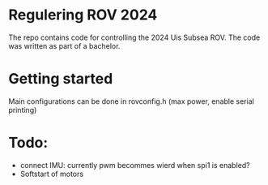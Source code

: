 # Regulering ROV 2024
The repo contains code for controlling the 2024 Uis Subsea ROV. The code was written as part of a bachelor.

# Getting started
Main configurations can be done in rovconfig.h (max power, enable serial printing)

# Todo:
* connect IMU: currently pwm becommes wierd when spi1 is enabled?
* Softstart of motors
